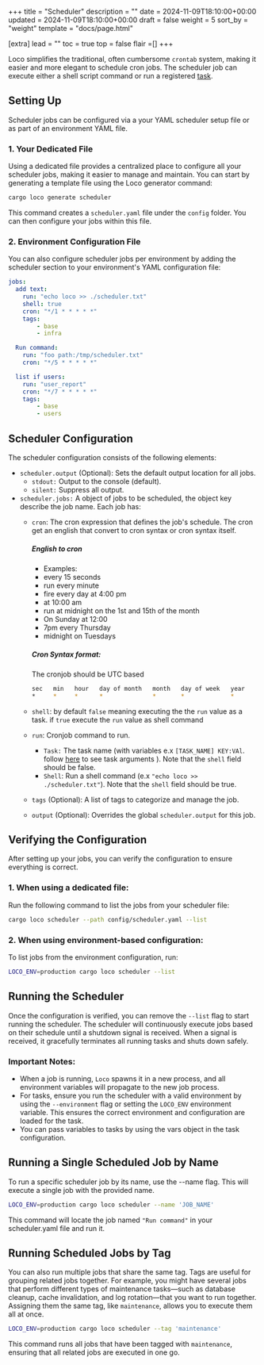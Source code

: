 +++
title = "Scheduler"
description = ""
date = 2024-11-09T18:10:00+00:00
updated = 2024-11-09T18:10:00+00:00
draft = false
weight = 5
sort_by = "weight"
template = "docs/page.html"

[extra]
lead = ""
toc = true
top = false
flair =[]
+++


Loco simplifies the traditional, often cumbersome `crontab` system, making it easier and more elegant to schedule cron jobs. The scheduler job can execute either a shell script command or run a registered [task](./task.md).


## Setting Up
Scheduler jobs can be configured via a your YAML scheduler setup file or as part of an environment YAML file.


### 1. Your Dedicated File
Using a dedicated file provides a centralized place to configure all your scheduler jobs, making it easier to manage and maintain. You can start by generating a template file using the Loco generator command:

```sh
cargo loco generate scheduler
```

This command creates a `scheduler.yaml` file under the `config` folder. You can then configure your jobs within this file.

### 2. Environment Configuration File
You can also configure scheduler jobs per environment by adding the scheduler section to your environment's YAML configuration file:
```yaml
jobs:
  add text:
    run: "echo loco >> ./scheduler.txt"
    shell: true
    cron: "*/1 * * * * *"
    tags:
        - base
        - infra

  Run command:
    run: "foo path:/tmp/scheduler.txt"
    cron: "*/5 * * * * *"

  list if users:
    run: "user_report"
    cron: "*/7 * * * * *"
    tags:
        - base
        - users

```

## Scheduler Configuration

The scheduler configuration consists of the following elements:

* `scheduler.output` (Optional): Sets the default output location for all jobs.
    * `stdout:` Output to the console (default).
    * `silent:` Suppress all output.
* `scheduler.jobs:` A object of jobs to be scheduled, the object key describe the job name. Each job has:
    * `cron`: The cron expression that defines the job's schedule. 
        The cron get an english that convert to cron syntax or cron syntax itself. 

        ##### ***English to cron***
        * Examples:
        * every 15 seconds
        * run every minute
        * fire every day at 4:00 pm
        * at 10:00 am
        * run at midnight on the 1st and 15th of the month
        * On Sunday at 12:00
        * 7pm every Thursday
        * midnight on Tuesdays

        ##### ***Cron Syntax format:***
        The cronjob should be UTC based
        ```sh
        sec   min   hour   day of month   month   day of week   year
        *     *     *      *              *       *             *
        ```
    * `shell`: by default `false` meaning executing the the `run` value as a task. if `true` execute the `run` value as shell command
    * `run`: Cronjob command to run. 
        * `Task:` The task name (with variables e.x `[TASK_NAME] KEY:VAl`. follow [here](./task.md) to see task arguments ). Note that the `shell` field should be false.
        * `Shell`: Run a shell command (e.x `"echo loco >> ./scheduler.txt"`). Note that the `shell` field should be true.
    * `tags` (Optional): A list of tags to categorize and manage the job.
    * `output` (Optional): Overrides the global `scheduler.output` for this job.


## Verifying the Configuration
After setting up your jobs, you can verify the configuration to ensure everything is correct.

### 1. When using a dedicated file:
Run the following command to list the jobs from your scheduler file:
<!-- <snip id="scheduler-list-from-file-command" inject_from="yaml"  template="sh"> -->
```sh
cargo loco scheduler --path config/scheduler.yaml --list
```
<!-- </snip> -->

### 2. When using environment-based configuration:
To list jobs from the environment configuration, run:
<!-- <snip id="scheduler-list-from-env-setting-command" inject_from="yaml"  template="sh"> -->
```sh
LOCO_ENV=production cargo loco scheduler --list
```
<!-- </snip> -->


## Running the Scheduler
Once the configuration is verified, you can remove the `--list` flag to start running the scheduler. The scheduler will continuously execute jobs based on their schedule until a shutdown signal is received. When a signal is received, it gracefully terminates all running tasks and shuts down safely.

### Important Notes:
* When a job is running, `Loco` spawns it in a new process, and all environment variables will propagate to the new job process.
* For tasks, ensure you run the scheduler with a valid environment by using the `--environment` flag or setting the `LOCO_ENV` environment variable. This ensures the correct environment and configuration are loaded for the task.
* You can pass variables to tasks by using the vars object in the task configuration.


## Running a Single Scheduled Job by Name
To run a specific scheduler job by its name, use the --name flag. This will execute a single job with the provided name.
<!-- <snip id="scheduler-run-job-by-name-command" inject_from="yaml"  template="sh"> -->
```sh
LOCO_ENV=production cargo loco scheduler --name 'JOB_NAME'
```
<!-- </snip> -->

This command will locate the job named `"Run command"` in your scheduler.yaml file and run it.

## Running Scheduled Jobs by Tag
You can also run multiple jobs that share the same tag. Tags are useful for grouping related jobs together. For example, you might have several jobs that perform different types of maintenance tasks—such as database cleanup, cache invalidation, and log rotation—that you want to run together. Assigning them the same tag, like `maintenance`, allows you to execute them all at once.
<!-- <snip id="scheduler-run-job-by-tag-command" inject_from="yaml"  template="sh"> -->
```sh
LOCO_ENV=production cargo loco scheduler --tag 'maintenance'
```
<!-- </snip> -->


This command runs all jobs that have been tagged with `maintenance`, ensuring that all related jobs are executed in one go.
